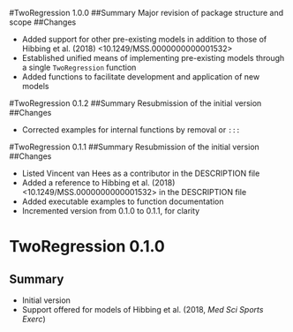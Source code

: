 #TwoRegression 1.0.0
##Summary
  Major revision of package structure and scope
##Changes
* Added support for other pre-existing models in addition to those
  of Hibbing et al. (2018) <10.1249/MSS.0000000000001532>
* Established unified means of implementing pre-existing models through
  a single `TwoRegression` function
* Added functions to facilitate development and application of new models


#TwoRegression 0.1.2
##Summary
    Resubmission of the initial version
##Changes
* Corrected examples for internal functions by removal or `:::`


#TwoRegression 0.1.1
##Summary
    Resubmission of the initial version
##Changes
* Listed Vincent van Hees as a contributor in the DESCRIPTION file
* Added a reference to Hibbing et al. (2018)
    <10.1249/MSS.0000000000001532> in the DESCRIPTION file
* Added executable examples to function documentation
* Incremented version from 0.1.0 to 0.1.1, for clarity


# TwoRegression 0.1.0
## Summary
* Initial version
* Support offered for models of Hibbing et al. (2018, *Med Sci Sports Exerc*)
